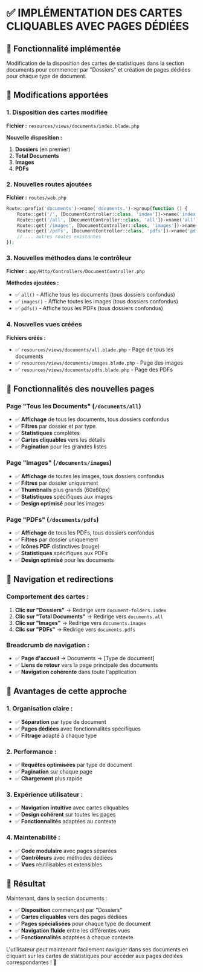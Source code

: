 # ✅ IMPLÉMENTATION DES CARTES CLIQUABLES AVEC PAGES DÉDIÉES

## 🎯 **Fonctionnalité implémentée**

Modification de la disposition des cartes de statistiques dans la section documents pour commencer par "Dossiers" et création de pages dédiées pour chaque type de document.

## 🔧 **Modifications apportées**

### **1. Disposition des cartes modifiée**
**Fichier :** `resources/views/documents/index.blade.php`

**Nouvelle disposition :**
1. **Dossiers** (en premier)
2. **Total Documents** 
3. **Images**
4. **PDFs**

### **2. Nouvelles routes ajoutées**
**Fichier :** `routes/web.php`

```php
Route::prefix('documents')->name('documents.')->group(function () {
    Route::get('/', [DocumentController::class, 'index'])->name('index');
    Route::get('/all', [DocumentController::class, 'all'])->name('all');           // Nouveau
    Route::get('/images', [DocumentController::class, 'images'])->name('images'); // Nouveau
    Route::get('/pdfs', [DocumentController::class, 'pdfs'])->name('pdfs');       // Nouveau
    // ... autres routes existantes
});
```

### **3. Nouvelles méthodes dans le contrôleur**
**Fichier :** `app/Http/Controllers/DocumentController.php`

**Méthodes ajoutées :**
- ✅ `all()` - Affiche tous les documents (tous dossiers confondus)
- ✅ `images()` - Affiche toutes les images (tous dossiers confondus)
- ✅ `pdfs()` - Affiche tous les PDFs (tous dossiers confondus)

### **4. Nouvelles vues créées**
**Fichiers créés :**
- ✅ `resources/views/documents/all.blade.php` - Page de tous les documents
- ✅ `resources/views/documents/images.blade.php` - Page des images
- ✅ `resources/views/documents/pdfs.blade.php` - Page des PDFs

## 🎨 **Fonctionnalités des nouvelles pages**

### **Page "Tous les Documents" (`/documents/all`)**
- ✅ **Affichage** de tous les documents, tous dossiers confondus
- ✅ **Filtres** par dossier et par type
- ✅ **Statistiques** complètes
- ✅ **Cartes cliquables** vers les détails
- ✅ **Pagination** pour les grandes listes

### **Page "Images" (`/documents/images`)**
- ✅ **Affichage** de toutes les images, tous dossiers confondus
- ✅ **Filtres** par dossier uniquement
- ✅ **Thumbnails** plus grands (60x60px)
- ✅ **Statistiques** spécifiques aux images
- ✅ **Design optimisé** pour les images

### **Page "PDFs" (`/documents/pdfs`)**
- ✅ **Affichage** de tous les PDFs, tous dossiers confondus
- ✅ **Filtres** par dossier uniquement
- ✅ **Icônes PDF** distinctives (rouge)
- ✅ **Statistiques** spécifiques aux PDFs
- ✅ **Design optimisé** pour les documents

## 🔗 **Navigation et redirections**

### **Comportement des cartes :**
1. **Clic sur "Dossiers"** → Redirige vers `document-folders.index`
2. **Clic sur "Total Documents"** → Redirige vers `documents.all`
3. **Clic sur "Images"** → Redirige vers `documents.images`
4. **Clic sur "PDFs"** → Redirige vers `documents.pdfs`

### **Breadcrumb de navigation :**
- ✅ **Page d'accueil** → Documents → [Type de document]
- ✅ **Liens de retour** vers la page principale des documents
- ✅ **Navigation cohérente** dans toute l'application

## 🎯 **Avantages de cette approche**

### **1. Organisation claire :**
- ✅ **Séparation** par type de document
- ✅ **Pages dédiées** avec fonctionnalités spécifiques
- ✅ **Filtrage** adapté à chaque type

### **2. Performance :**
- ✅ **Requêtes optimisées** par type de document
- ✅ **Pagination** sur chaque page
- ✅ **Chargement** plus rapide

### **3. Expérience utilisateur :**
- ✅ **Navigation intuitive** avec cartes cliquables
- ✅ **Design cohérent** sur toutes les pages
- ✅ **Fonctionnalités** adaptées au contexte

### **4. Maintenabilité :**
- ✅ **Code modulaire** avec pages séparées
- ✅ **Contrôleurs** avec méthodes dédiées
- ✅ **Vues** réutilisables et extensibles

## 🎉 **Résultat**

Maintenant, dans la section documents :
- ✅ **Disposition** commençant par "Dossiers"
- ✅ **Cartes cliquables** vers des pages dédiées
- ✅ **Pages spécialisées** pour chaque type de document
- ✅ **Navigation fluide** entre les différentes vues
- ✅ **Fonctionnalités** adaptées à chaque contexte

L'utilisateur peut maintenant facilement naviguer dans ses documents en cliquant sur les cartes de statistiques pour accéder aux pages dédiées correspondantes ! 🎯

